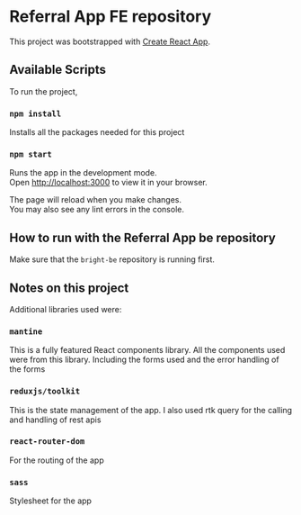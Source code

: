 # Referral App FE repository

This project was bootstrapped with [Create React App](https://github.com/facebook/create-react-app).

## Available Scripts

To run the project,

### `npm install`

Installs all the packages needed for this project

### `npm start`

Runs the app in the development mode.\
Open [http://localhost:3000](http://localhost:3000) to view it in your browser.

The page will reload when you make changes.\
You may also see any lint errors in the console.

## How to run with the Referral App be repository

Make sure that the `bright-be` repository is running first.

## Notes on this project

Additional libraries used were:

### `mantine`

This is a fully featured React components library. All the components used were from this library. Including the forms used and the error handling of the forms

### `reduxjs/toolkit`

This is the state management of the app. I also used rtk query for the calling and handling of rest apis

### `react-router-dom`

For the routing of the app

### `sass`

Stylesheet for the app
